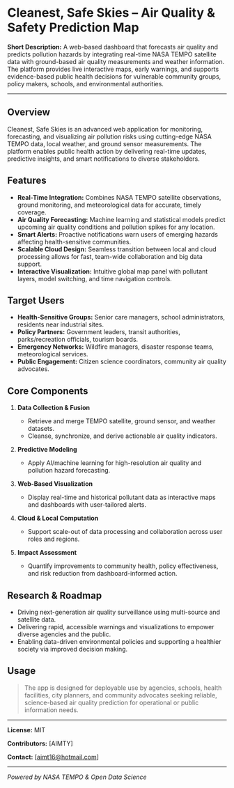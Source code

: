 # Cleanest, Safe Skies – Air Quality & Safety Prediction Map

**Short Description:**
A web-based dashboard that forecasts air quality and predicts pollution hazards by integrating real-time NASA TEMPO satellite data with ground-based air quality measurements and weather information. The platform provides live interactive maps, early warnings, and supports evidence-based public health decisions for vulnerable community groups, policy makers, schools, and environmental authorities.

---

## Overview

Cleanest, Safe Skies is an advanced web application for monitoring, forecasting, and visualizing air pollution risks using cutting-edge NASA TEMPO data, local weather, and ground sensor measurements. The platform enables public health action by delivering real-time updates, predictive insights, and smart notifications to diverse stakeholders.

## Features

- **Real-Time Integration:** Combines NASA TEMPO satellite observations, ground monitoring, and meteorological data for accurate, timely coverage.
- **Air Quality Forecasting:** Machine learning and statistical models predict upcoming air quality conditions and pollution spikes for any location.
- **Smart Alerts:** Proactive notifications warn users of emerging hazards affecting health-sensitive communities.
- **Scalable Cloud Design:** Seamless transition between local and cloud processing allows for fast, team-wide collaboration and big data support.
- **Interactive Visualization:** Intuitive global map panel with pollutant layers, model switching, and time navigation controls.

## Target Users

- **Health-Sensitive Groups:** Senior care managers, school administrators, residents near industrial sites.
- **Policy Partners:** Government leaders, transit authorities, parks/recreation officials, tourism boards.
- **Emergency Networks:** Wildfire managers, disaster response teams, meteorological services.
- **Public Engagement:** Citizen science coordinators, community air quality advocates.

## Core Components

1. **Data Collection & Fusion**
    - Retrieve and merge TEMPO satellite, ground sensor, and weather datasets.
    - Cleanse, synchronize, and derive actionable air quality indicators.

2. **Predictive Modeling**
    - Apply AI/machine learning for high-resolution air quality and pollution hazard forecasting.

3. **Web-Based Visualization**
    - Display real-time and historical pollutant data as interactive maps and dashboards with user-tailored alerts.

4. **Cloud & Local Computation**
    - Support scale-out of data processing and collaboration across user roles and regions.

5. **Impact Assessment**
    - Quantify improvements to community health, policy effectiveness, and risk reduction from dashboard-informed action.

## Research & Roadmap

- Driving next-generation air quality surveillance using multi-source and satellite data.
- Delivering rapid, accessible warnings and visualizations to empower diverse agencies and the public.
- Enabling data-driven environmental policies and supporting a healthier society via improved decision making.

## Usage

> The app is designed for deployable use by agencies, schools, health facilities, city planners, and community advocates seeking reliable, science-based air quality prediction for operational or public information needs.

---

**License:** MIT

**Contributors:** [AIMTY]

**Contact:** [aimt16@hotmail.com]

---

*Powered by NASA TEMPO & Open Data Science*

